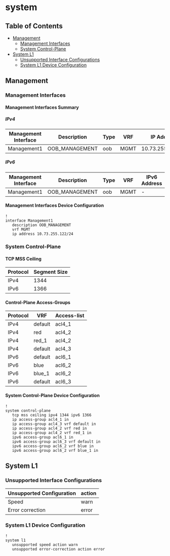 # system

## Table of Contents

- [Management](#management)
  - [Management Interfaces](#management-interfaces)
  - [System Control-Plane](#system-control-plane)
- [System L1](#system-l1)
  - [Unsupported Interface Configurations](#unsupported-interface-configurations)
  - [System L1 Device Configuration](#system-l1-device-configuration)

## Management

### Management Interfaces

#### Management Interfaces Summary

##### IPv4

| Management Interface | Description | Type | VRF | IP Address | Gateway |
| -------------------- | ----------- | ---- | --- | ---------- | ------- |
| Management1 | OOB_MANAGEMENT | oob | MGMT | 10.73.255.122/24 | 10.73.255.2 |

##### IPv6

| Management Interface | Description | Type | VRF | IPv6 Address | IPv6 Gateway |
| -------------------- | ----------- | ---- | --- | ------------ | ------------ |
| Management1 | OOB_MANAGEMENT | oob | MGMT | - | - |

#### Management Interfaces Device Configuration

```eos
!
interface Management1
   description OOB_MANAGEMENT
   vrf MGMT
   ip address 10.73.255.122/24
```

### System Control-Plane

#### TCP MSS Ceiling

| Protocol | Segment Size |
| -------- | -------------|
| IPv4 | 1344 |
| IPv6 | 1366 |

#### Control-Plane Access-Groups

| Protocol | VRF | Access-list |
| -------- | --- | ------------|
| IPv4 | default | acl4_1 |
| IPv4 | red | acl4_2 |
| IPv4 | red_1 | acl4_2 |
| IPv4 | default | acl4_3 |
| IPv6 | default | acl6_1 |
| IPv6 | blue | acl6_2 |
| IPv6 | blue_1 | acl6_2 |
| IPv6 | default | acl6_3 |

#### System Control-Plane Device Configuration

```eos
!
system control-plane
   tcp mss ceiling ipv4 1344 ipv6 1366
   ip access-group acl4_1 in
   ip access-group acl4_3 vrf default in
   ip access-group acl4_2 vrf red in
   ip access-group acl4_2 vrf red_1 in
   ipv6 access-group acl6_1 in
   ipv6 access-group acl6_3 vrf default in
   ipv6 access-group acl6_2 vrf blue in
   ipv6 access-group acl6_2 vrf blue_1 in
```

## System L1

### Unsupported Interface Configurations

| Unsupported Configuration | action |
| ---------------- | -------|
| Speed | warn |
| Error correction | error |

### System L1 Device Configuration

```eos
!
system l1
   unsupported speed action warn
   unsupported error-correction action error
```
